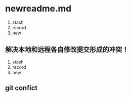 # newreadme.md
1. stash
2. record
3. new

## 解决本地和远程各自修改提交形成的冲突！
1. stash
2. record
3. new

## git confict

